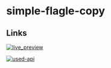 
# simple-flagle-copy




##  Links
[![live_preview](https://img.shields.io/badge/live-preview-%23F8F6F0
)]((https://adam1ak.github.io/simple-flagle-copy/))

[![used-api](https://img.shields.io/badge/usedApi-%23524F81
)](https://www.figma.com/file/NCa0abjoCTcXa6PyaxM9gz/Website-of-architects---free-website-(Community)?node-id=0%3A1&mode=dev](https://restcountries.com/)https://restcountries.com/)
